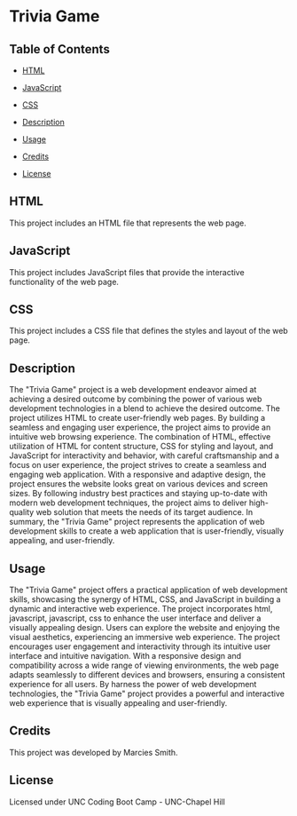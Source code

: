 
# Trivia Game

## Table of Contents

- [HTML](#html)
- [JavaScript](#javascript)
- [CSS](#css)

- [Description](#description)
- [Usage](#usage)
- [Credits](#credits)
- [License](#license)

## HTML

This project includes an HTML file that represents the web page.

## JavaScript

This project includes JavaScript files that provide the interactive functionality of the web page.

## CSS

This project includes a CSS file that defines the styles and layout of the web page.

## Description

The "Trivia Game" project is a web development endeavor aimed at achieving a desired outcome by combining the power of various web development technologies in a blend to achieve the desired outcome. The project utilizes HTML to create user-friendly web pages. By building a seamless and engaging user experience, the project aims to provide an intuitive web browsing experience. The combination of HTML, effective utilization of HTML for content structure, CSS for styling and layout, and JavaScript for interactivity and behavior, with careful craftsmanship and a focus on user experience, the project strives to create a seamless and engaging web application. With a responsive and adaptive design, the project ensures the website looks great on various devices and screen sizes. By following industry best practices and staying up-to-date with modern web development techniques, the project aims to deliver high-quality web solution that meets the needs of its target audience. In summary, the "Trivia Game" project represents the application of web development skills to create a web application that is user-friendly, visually appealing, and user-friendly.

## Usage

The "Trivia Game" project offers a practical application of web development skills, showcasing the synergy of HTML, CSS, and JavaScript in building a dynamic and interactive web experience. The project incorporates html, javascript, javascript, css to enhance the user interface and deliver a visually appealing design. Users can explore the website and enjoying the visual aesthetics, experiencing an immersive web experience. The project encourages user engagement and interactivity through its intuitive user interface and intuitive navigation. With a responsive design and compatibility across a wide range of viewing environments, the web page adapts seamlessly to different devices and browsers, ensuring a consistent experience for all users. By harness the power of web development technologies, the "Trivia Game" project provides a powerful and interactive web experience that is visually appealing and user-friendly. 

## Credits

This project was developed by Marcies Smith.

## License

Licensed under UNC Coding Boot Camp - UNC-Chapel Hill
